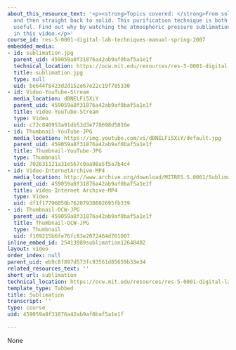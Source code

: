 ```yaml
---
about_this_resource_text: '<p><strong>Topics covered: </strong>From solid to gas,
  and then straight back to solid. This purification technique is both beautiful and
  useful. Find out why by watching the atmospheric pressure sublimation of ferrocene
  in this video.</p>'
course_id: res-5-0001-digital-lab-techniques-manual-spring-2007
embedded_media:
- id: sublimation.jpg
  parent_uid: 459059a8f31876a42ab9af0baf5a1e1f
  technical_location: https://ocw.mit.edu/resources/res-5-0001-digital-lab-techniques-manual-spring-2007/videos/sublimation/sublimation.jpg
  title: sublimation.jpg
  type: null
  uid: be644f8423d2d152e67e22c19f785330
- id: Video-YouTube-Stream
  media_location: dBNELFi5XiY
  parent_uid: 459059a8f31876a42ab9af0baf5a1e1f
  title: Video-YouTube-Stream
  type: Video
  uid: c72c848953a91db53d3e778698d5816e
- id: Thumbnail-YouTube-JPG
  media_location: https://img.youtube.com/vi/dBNELFi5XiY/default.jpg
  parent_uid: 459059a8f31876a42ab9af0baf5a1e1f
  title: Thumbnail-YouTube-JPG
  type: Thumbnail
  uid: 702631121a31e567c0aa98a5f5a7b4c4
- id: Video-InternetArchive-MP4
  media_location: http://www.archive.org/download/MITRES.5.0001/Sublimation_MitDigitalLabTechniquesManual.mp4
  parent_uid: 459059a8f31876a42ab9af0baf5a1e1f
  title: Video-Internet Archive-MP4
  type: Video
  uid: df1f17796050b76207930802695fb339
- id: Thumbnail-OCW-JPG
  parent_uid: 459059a8f31876a42ab9af0baf5a1e1f
  title: Thumbnail-OCW-JPG
  type: Thumbnail
  uid: f169215b6fe76fc83e2072464d701007
inline_embed_id: 25413989sublimation12648402
layout: video
order_index: null
parent_uid: eb9c8f897d573fc93561d85659b33e34
related_resources_text: ''
short_url: sublimation
technical_location: https://ocw.mit.edu/resources/res-5-0001-digital-lab-techniques-manual-spring-2007/videos/sublimation
template_type: Tabbed
title: Sublimation
transcript: ''
type: course
uid: 459059a8f31876a42ab9af0baf5a1e1f

---
```

None